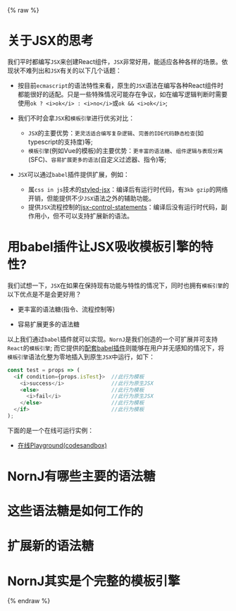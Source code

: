 {% raw %}
# 关于JSX的思考

我们平时都编写`JSX`来创建React组件，`JSX`非常好用，能适应各种各样的场景。依现状不难列出和`JSX`有关的以下几个话题：

* 按目前`ecmascript`的语法特性来看，原生的`JSX`语法在编写各种React组件时都能很好的适配。只是一些特殊情况可能存在争议，如在编写逻辑判断时需要使用`ok ? <i>ok</i> : <i>no</i>`或`ok && <i>ok</i>`;

* 我们不时会拿`JSX`和`模板引擎`进行优劣对比：

  * `JSX`的主要优势：`更灵活适合编写复杂逻辑`、`完善的IDE代码静态检查`(如typescript的支持度)等;
  * `模板引擎`(例如Vue的模板)的主要优势：`更丰富的语法糖`、`组件逻辑与表现分离`(SFC)、`容易扩展更多的语法`(自定义过滤器、指令)等;


* `JSX`可以通过`babel`插件提供扩展，例如：

  * 属`css in js`技术的[styled-jsx](https://github.com/zeit/styled-jsx)：编译后有运行时代码，有`3kb gzip`的网络开销，但能提供不少`JSX`语法之外的辅助功能。
  * 提供`JSX`流程控制的[jsx-control-statements](https://github.com/AlexGilleran/jsx-control-statements)：编译后没有运行时代码，副作用小，但不可以支持扩展新的语法。

# 用babel插件让JSX吸收模板引擎的特性?

我们试想一下，`JSX`在如果在保持现有功能与特性的情况下，同时也拥有`模板引擎`的以下优点是不是会更好用？

* 更丰富的语法糖(指令、流程控制等)

* 容易扩展更多的语法糖

以上我们通过`babel`插件就可以实现。`NornJ`是我们创造的一个可扩展并可支持`React`的`模板引擎`; 而它提供的[配套babel插件](https://github.com/joe-sky/nornj/blob/master/packages/babel-plugin-nornj-in-jsx/README.md)则能够在用户并无感知的情况下，将`模板引擎`语法化整为零地插入到原生`JSX`中运行，如下：

```js
const test = props => (
  <if condition={props.isTest}>  //此行为模板
    <i>success</i>               //此行为原生JSX
    <else>                       //此行为模板
      <i>fail</i>                //此行为原生JSX
    </else>                      //此行为模板
  </if>                          //此行为模板
);
```

下面的是一个在线可运行实例：

* [在线Playground(codesandbox)](https://codesandbox.io/s/z2nj54r3wx)

# NornJ有哪些主要的语法糖

# 这些语法糖是如何工作的

# 扩展新的语法糖

# NornJ其实是个完整的模板引擎

{% endraw %}